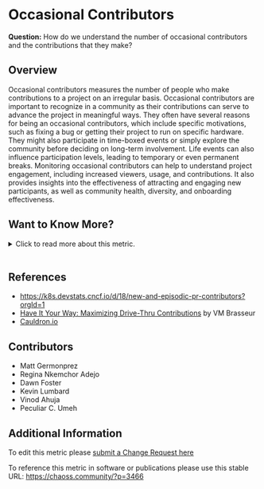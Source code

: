 # Occasional Contributors

**Question:** How do we understand the number of occasional contributors and the contributions that they make?

## Overview

Occasional contributors measures the number of people who make contributions to a project on an irregular basis. Occasional contributors are important to recognize in a community as their contributions can serve to advance the project in meaningful ways. They often have several reasons for being an occasional contributors, which include specific motivations, such as fixing a bug or getting their project to run on specific hardware. They might also participate in time-boxed events or simply explore the community before deciding on long-term involvement. Life events can also influence participation levels, leading to temporary or even permanent breaks. Monitoring occasional contributors can help to understand project engagement, including increased viewers, usage, and contributions. It also provides insights into the effectiveness of attracting and engaging new participants, as well as community health, diversity, and onboarding effectiveness.

## Want to Know More?

<span markdown="1"><details>

<summary>Click to read more about this metric.</summary>

### Filters

*   Minimum number of contributions before someone is no longer an occasional contributor
*   Maximum length of time between contributions before someone is no longer considered an occasional contributor
*   Percentage of overall contributors who are classified as occasional contributors
*   Repeat occasional contributors

### Visualizations

[Augur](https://tinyurl.com/augur-flyby)
![Occasional Contributors Augur](https://github.com/chaoss/wg-common/blob/main/focus-areas/people/images/occasional-augur.png)

[Cauldron](https://cauldron.io/)
![Occasional Contributors Cauldron](https://github.com/chaoss/wg-common/blob/main/focus-areas/people/images/occasional-caudron.png)

</details></span><br>

## References

*   https://k8s.devstats.cncf.io/d/18/new-and-episodic-pr-contributors?orgId=1
*   [Have It Your Way: Maximizing Drive-Thru Contributions](https://archive.org/details/ato2017-drivethru) by VM Brasseur
*   [Cauldron.io](https://cauldron.io/)

## Contributors

*   Matt Germonprez
*   Regina Nkemchor Adejo
*   Dawn Foster
*   Kevin Lumbard
*   Vinod Ahuja
*   Peculiar C. Umeh

## Additional Information

To edit this metric please [submit a Change Request here](https://github.com/chaoss/wg-common/blob/main/focus-areas/people/occasional-contributors.md)

To reference this metric in software or publications please use this stable URL: <https://chaoss.community/?p=3466>

<!-- # For groupings in the knowledge base
Context tags: Contributor
Keyword tags: people, fly by, drive-through, contribution, technology 
-→
